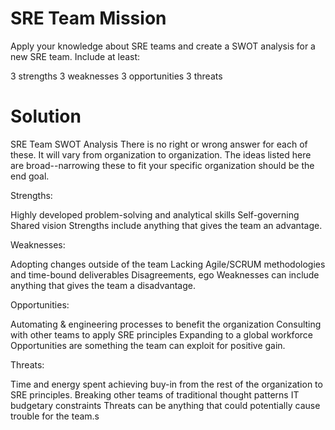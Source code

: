 # SRE Team Mission

Apply your knowledge about SRE teams and create a SWOT analysis for a new SRE team. Include at least:

3 strengths
3 weaknesses
3 opportunities
3 threats

# Solution

SRE Team SWOT Analysis
There is no right or wrong answer for each of these. It will vary from organization to organization. The ideas listed here are broad--narrowing these to fit your specific organization should be the end goal.

Strengths:

Highly developed problem-solving and analytical skills
Self-governing
Shared vision
Strengths include anything that gives the team an advantage.

Weaknesses:

Adopting changes outside of the team
Lacking Agile/SCRUM methodologies and time-bound deliverables
Disagreements, ego
Weaknesses can include anything that gives the team a disadvantage.

Opportunities:

Automating & engineering processes to benefit the organization
Consulting with other teams to apply SRE principles
Expanding to a global workforce
Opportunities are something the team can exploit for positive gain.

Threats:

Time and energy spent achieving buy-in from the rest of the organization to SRE principles.
Breaking other teams of traditional thought patterns
IT budgetary constraints
Threats can be anything that could potentially cause trouble for the team.s
